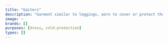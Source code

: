 ```yaml
---
title: "Gaiters"
description: "Garment similar to leggings, worn to cover or protect the ankle and lower leg."
image: ~
brands: []
purposes: [dress, cold-protection]
types: []
---
```

